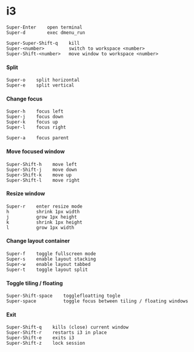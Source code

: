 # i3

    Super-Enter    open terminal
    Super-d        exec dmenu_run

    Super-Super-Shift-q    kill
    Super-<number>         switch to workspace <number>
    Super-Shift-<number>   move window to workspace <number>

#### Split

    Super-o    split horizontal
    Super-e    split vertical

#### Change focus

    Super-h    focus left
    Super-j    focus down
    Super-k    focus up
    Super-l    focus right

    Super-a    focus parent

#### Move focused window

    Super-Shift-h    move left
    Super-Shift-j    move down
    Super-Shift-k    move up
    Super-Shift-l    move right

#### Resize window

    Super-r    enter resize mode
    h          shrink 1px width
    j          grow 1px height
    k          shrink 1px height
    l          grow 1px width

#### Change layout container

    Super-f    toggle fullscreen mode
    Super-s    enable layout stacking
    Super-w    enable layout tabbed
    Super-t    toggle layout split

#### Toggle tiling / floating

    Super-Shift-space    togglefloatting togle
    Super-space          toggle focus between tiling / floating windows

#### Exit

    Super-Shift-q    kills (close) current window
    Super-Shift-r    restarts i3 in place
    Super-Shift-e    exits i3
    Super-Shift-z    lock session
